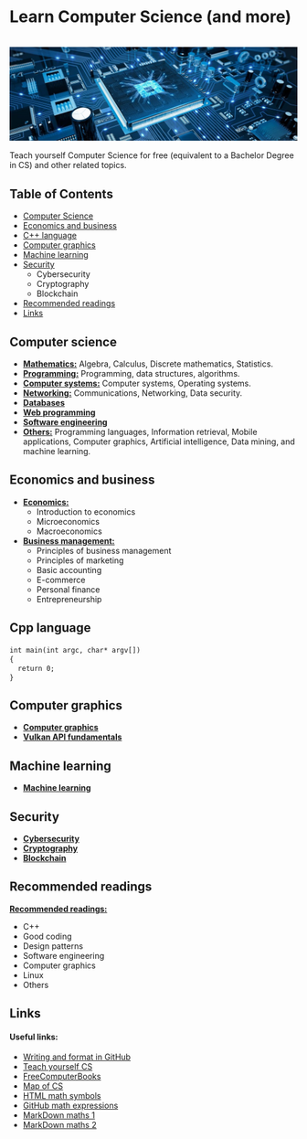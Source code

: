 # Learn Computer Science (and more)

<br>![computer science image](https://raw.githubusercontent.com/AnselmoGPP/Learn_Computer_Science/master/resources/computer_science.jpg)

Teach yourself Computer Science for free (equivalent to a Bachelor Degree in CS) and other related topics.

## Table of Contents
+ [Computer Science](#computer-science)
+ [Economics and business](#economics-and-business)
+ [C++ language](#cpp-language)
+ [Computer graphics](#computer-graphics)
+ [Machine learning](#machine-learning)
+ [Security](#security)
    + Cybersecurity
    + Cryptography
    + Blockchain
+ [Recommended readings](#recommended-readings)
+ [Links](#links)


## Computer science

- [**Mathematics:**](https://github.com/AnselmoGPP/Learn_Computer_Science/blob/master/topics/computer_science/Mathematics.md) Algebra, Calculus, Discrete mathematics, Statistics.
- [**Programming:**](https://github.com/AnselmoGPP/Learn_Computer_Science/blob/master/topics/computer_science/Programming.md) Programming, data structures, algorithms.
- [**Computer systems:**](https://github.com/AnselmoGPP/Learn_Computer_Science/blob/master/topics/computer_science/Computer_systems.md) Computer systems, Operating systems.
- [**Networking:**](https://github.com/AnselmoGPP/Learn_Computer_Science/blob/master/topics/computer_science/networking/Networking.md) Communications, Networking, Data security.
- [**Databases**](https://github.com/AnselmoGPP/Learn_Computer_Science/blob/master/topics/computer_science/Databases.md)
- [**Web programming**](https://github.com/AnselmoGPP/Learn_Computer_Science/blob/master/topics/computer_science/Web_programming.md)
- [**Software engineering**](https://github.com/AnselmoGPP/Learn_Computer_Science/blob/master/topics/computer_science/Software_engineering.md)
- [**Others:**](https://github.com/AnselmoGPP/Learn_Computer_Science/blob/master/topics/computer_science/others/Others.md) Programming languages, Information retrieval, Mobile applications, Computer graphics, Artificial intelligence, Data mining, and machine learning.

## Economics and business

- [**Economics:**](https://github.com/AnselmoGPP/Learn_Computer_Science/blob/master/topics/economics/economics.md)
  - Introduction to economics
  - Microeconomics
  - Macroeconomics
- [**Business management:**](https://github.com/AnselmoGPP/Learn_Computer_Science/blob/master/topics/economics/business.md)
  - Principles of business management
  - Principles of marketing
  - Basic accounting
  - E-commerce
  - Personal finance
  - Entrepreneurship

## Cpp language

```
int main(int argc, char* argv[])
{
  return 0;
}
```

## Computer graphics

- [**Computer graphics**]()
- [**Vulkan API fundamentals**](https://github.com/AnselmoGPP/Learn_Computer_Science/blob/master/topics/computer_graphics/vulkan_fundamentals.md)

## Machine learning

- [**Machine learning**](https://github.com/AnselmoGPP/Learn_Computer_Science/blob/master/topics/machine_learning.md)

## Security

- [**Cybersecurity**](https://github.com/AnselmoGPP/Learn_Computer_Science/blob/master/topics/security/cybersecurity.md)
- [**Cryptography**](https://github.com/AnselmoGPP/Learn_Computer_Science/blob/master/topics/security/cryptography.md)
- [**Blockchain**](https://github.com/AnselmoGPP/Learn_Computer_Science/blob/master/topics/security/blockchain/blockchain.md)

## Recommended readings

[**Recommended readings:**](https://github.com/AnselmoGPP/Learn_Computer_Science/blob/master/topics/readings.md)
- C++
- Good coding
- Design patterns
- Software engineering
- Computer graphics
- Linux
- Others

## Links

<h4>Useful links:</h4>

- [Writing and format in GitHub](https://docs.github.com/es/github/writing-on-github/getting-started-with-writing-and-formatting-on-github)
- [Teach yourself CS](https://teachyourselfcs.com/)
- [FreeComputerBooks](https://freecomputerbooks.com/)
- [Map of CS](https://www.youtube.com/watch?v=SzJ46YA_RaA&t=577s)
- [HTML math symbols](https://www.toptal.com/designers/htmlarrows/math/)
- [GitHub math expressions](https://docs.github.com/en/get-started/writing-on-github/working-with-advanced-formatting/writing-mathematical-expressions)
- [MarkDown maths 1](https://rpruim.github.io/s341/S19/from-class/MathinRmd.html)
- [MarkDown maths 2](https://www.upyesp.org/posts/makrdown-vscode-math-notation/)

